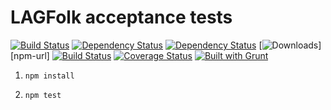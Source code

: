 # LAGFolk acceptance tests

[![Build Status](https://travis-ci.org/vergissberlin/lagfolk-test.png?branch=master)](https://travis-ci.org/vergissberlin/lagfolk-test) [![Dependency Status](https://gemnasium.com/vergissberlin/lagfolk-test.png)](https://gemnasium.com/vergissberlin/lagfolk-test) [![Dependency Status](https://gemnasium.com/vergissberlin/lagfolk-test.png)](https://gemnasium.com/vergissberlin/lagfolk-test) [![Downloads][downloads-image]][npm-url] [![Build Status][travis-image]][travis-url] [![Coverage Status][coveralls-image]][coveralls-url] [![Built with Grunt][grunt-image]][grunt-url]

[downloads-image]: http://img.shields.io/npm/dm/lagfolk-test.svg
[npm-image]: http://img.shields.io/npm/v/lagfolk-test.svg
[travis-url]: https://travis-ci.org/vergissberlin/lagfolk-test
[travis-image]: http://img.shields.io/travis/vergissberlin/lagfolk-test.svg
[coveralls-url]:https://coveralls.io/r/vergissberlin/lagfolk-test
[coveralls-image]:https://coveralls.io/repos/vergissberlin/lagfolk-test/badge.png
[grunt-url]:http://gruntjs.com/
[grunt-image]: https://cdn.gruntjs.com/builtwith.png


1. `npm install`

1. `npm test`
